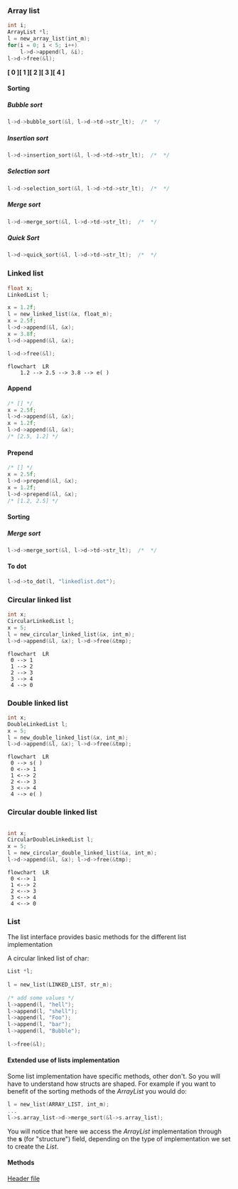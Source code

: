 
### Array list

```c 
int i; 
ArrayList *l;
l = new_array_list(int_m);   
for(i = 0; i < 5; i++)  
    l->d->append(l, &i);
l->d->free(&l);  
```   
**[ 0 ][ 1 ][ 2 ][ 3 ][ 4 ]**


#### Sorting

##### Bubble sort
```c
l->d->bubble_sort(&l, l->d->td->str_lt);  /*  */
```

##### Insertion sort
```c
l->d->insertion_sort(&l, l->d->td->str_lt);  /*  */
```

##### Selection sort
```c
l->d->selection_sort(&l, l->d->td->str_lt);  /*  */
```

##### Merge sort
```c
l->d->merge_sort(&l, l->d->td->str_lt);  /*  */
```

##### Quick Sort
```c
l->d->quick_sort(&l, l->d->td->str_lt);  /*  */
```

### Linked list

```c 
float x; 
LinkedList l;  

x = 1.2f; 
l = new_linked_list(&x, float_m);
x = 2.5f;  
l->d->append(&l, &x);  
x = 3.8f;  
l->d->append(&l, &x);

l->d->free(&l); 
```

```mermaid  
flowchart  LR  
    1.2 --> 2.5 --> 3.8 --> e( )
```

#### Append

```c
/* [] */
x = 2.5f;  
l->d->append(&l, &x);  
x = 1.2f;  
l->d->append(&l, &x);
/* [2.5, 1.2] */
```

#### Prepend
```c
/* [] */
x = 2.5f;  
l->d->prepend(&l, &x);  
x = 1.2f;  
l->d->prepend(&l, &x);
/* [1.2, 2.5] */
```

#### Sorting

##### Merge sort
```c
l->d->merge_sort(&l, l->d->td->str_lt);  /*  */
```

#### To dot
```c
l->d->to_dot(l, "linkedlist.dot");
```

### Circular linked list

```c
int x; 
CircularLinkedList l;    
x = 5;
l = new_circular_linked_list(&x, int_m);    
l->d->append(&l, &x); l->d->free(&tmp);    
``` 

```mermaid  
flowchart  LR  
 0 --> 1
 1 --> 2
 2 --> 3
 3 --> 4
 4 --> 0
```

### Double linked list  
  
```c 
int x;
DoubleLinkedList l;    
x = 5; 
l = new_double_linked_list(&x, int_m);  
l->d->append(&l, &x); l->d->free(&tmp);
```

```mermaid  
flowchart  LR  
 0 --> s( ) 
 0 <--> 1 
 1 <--> 2 
 2 <--> 3 
 3 <--> 4 
 4 --> e( )
```

### Circular double linked list  

```c

int x;
CircularDoubleLinkedList l;
x = 5;
l = new_circular_double_linked_list(&x, int_m);
l->d->append(&l, &x); l->d->free(&tmp);

```

```mermaid  
flowchart  LR  
 0 <--> 1
 1 <--> 2
 2 <--> 3
 3 <--> 4
 4 <--> 0
```

### List
The list interface provides basic methods for the different list implementation

A circular linked list of char:

```c  
List *l;  
  
l = new_list(LINKED_LIST, str_m);  
  
/* add some values */  
l->append(l, "hell");  
l->append(l, "shell");  
l->append(l, "Foo");  
l->append(l, "bar");  
l->append(l, "Bubble");  
    
l->free(&l);  
```  

#### Extended use of lists implementation
Some list implementation have specific methods, other don't. So you will have to understand how structs are shaped. For example if you want to benefit of the sorting methods of the *ArrayList* you would do:

```c  
l = new_list(ARRAY_LIST, int_m);  
...  
l->s.array_list->d->merge_sort(&l->s.array_list);  
```  
You will notice that here we access the *ArrayList* implementation through the **s** (for "structure") field, depending on the type of implementation we set to create the *List*.

#### Methods
[Header file](https://github.com/cydaw6/MyLittleCLibrary/blob/main/include/Lists/MLCL_List.h)
